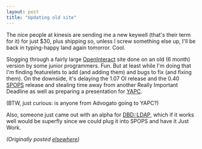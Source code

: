 ```yaml
---
layout: post
title: "Updating old site"
---
```




<p>The nice people at kinesis are sending me a new keywell
(that's their term for it) for just $30, plus shipping so,
unless I screw something else up, I'll be back in
typing-happy land again tomorror. Cool.

<p>Slogging through a fairly large <a href="http://www.advogato.org/proj/OpenInteract/">OpenInteract</a>
site done on an old (6 month) version by some junior
programmers. Fun. But at least while I'm doing that I'm
finding featurelets to add (and adding them) and bugs to
fix (and fixing them). On the downside, it's delaying the
1.07 OI release and the 0.40 <a href="http://www.advogato.org/proj/SPOPS/">SPOPS</a> release and
stealing time away from another Really Important Deadline as
well as preparing a presentation for <a
href="http://www.yapc.org/America/">YAPC</a>.

<p>(BTW, just curious: is anyone from Advogato going to
YAPC?)

<p>Also, someone just came out with an alpha for <a
href="http://turnerville.virtualave.net/">DBD::LDAP</a>,
which if it works well would be superfly since we could
plug it into SPOPS and have it Just Work.

<p><em>(Originally posted <a href="http://www.advogato.org/person/cwinters/diary.html?start=57">elsewhere</a>)</em></p>


